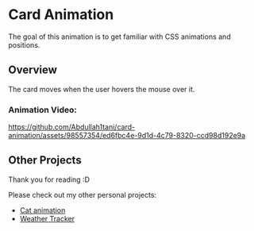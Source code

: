 # Card Animation
The goal of this animation is to get familiar with CSS animations and positions.

## Overview
The card moves when the user hovers the mouse over it. 

### Animation Video:
https://github.com/Abdullah1tani/card-animation/assets/98557354/ed6fbc4e-9d1d-4c79-8320-ccd98d192e9a


## Other Projects
Thank you for reading :D

Please check out my other personal projects:
- [Cat animation](https://github.com/Abdullah1tani/cat-animation)
- [Weather Tracker](https://github.com/Abdullah1tani/WeatherProject)
